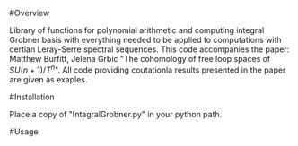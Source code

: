 #Overview

Library of functions for polynomial arithmetic and computing integral Grobner basis with everything needed to be applied to computations with certian Leray-Serre spectral sequences.  This code accompanies the paper: Matthew Burfitt, Jelena Grbic "The cohomology of free loop spaces of $SU(n+1)/T^n$". All code providing coutationla results presented in the paper are given as exaples.

#Installation

Place a copy of "IntagralGrobner.py" in your python path.

#Usage
